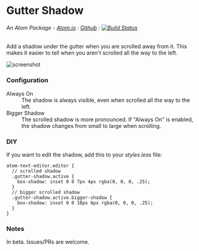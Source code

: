 # Gutter Shadow
###### An Atom Package - [Atom.io](https://atom.io/packages/gutter-shadow) : [Github](https://github.com/dsandstrom/atom-gutter-shadow) : [![Build Status](https://travis-ci.org/dsandstrom/atom-gutter-shadow.svg?branch=master)](https://travis-ci.org/dsandstrom/atom-gutter-shadow)

Add a shadow under the gutter when you are scrolled away from it. This makes it easier to tell when you aren't scrolled all the way to the left.

![screenshot][screenshot]

### Configuration

<dl>
  <dt>Always On</dt>
  <dd>
    The shadow is always visible, even when scrolled all the way to the left.
  </dd>

  <dt>Bigger Shadow</dt>
  <dd>
    The scrolled shadow is more pronounced.  If "Always On" is enabled, the shadow changes from small to large when scrolling.
  </dd>
</dl>

### DIY
If you want to edit the shadow, add this to your _styles.less_ file:
```less
atom-text-editor.editor {
  // scrolled shadow
  .gutter-shadow.active {
    box-shadow: inset 0 0 7px 4px rgba(0, 0, 0, .25);
  }
  // bigger scrolled shadow
  .gutter-shadow.active.bigger-shadow {
    box-shadow: inset 0 0 10px 6px rgba(0, 0, 0, .25);
  }
}
```

### Notes
In beta. Issues/PRs are welcome.

[screenshot]: http://content.screencast.com/users/dsandstrom/folders/Jing/media/6e5c193e-29fc-49ff-bab9-2666de15f865/00000039.png

